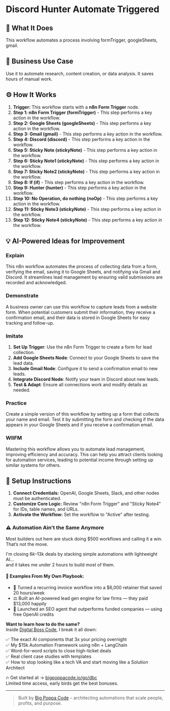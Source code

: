 # Discord Hunter Automate Triggered

## 🚀 What It Does
This workflow automates a process involving formTrigger, googleSheets, gmail.

## 💼 Business Use Case
Use it to automate research, content creation, or data analysis. It saves hours of manual work.

## ⚙️ How It Works
1.  **Trigger:** This workflow starts with a **n8n Form Trigger** node.
2. **Step 1: n8n Form Trigger (formTrigger)** - This step performs a key action in the workflow.
3. **Step 2: Google Sheets (googleSheets)** - This step performs a key action in the workflow.
4. **Step 3: Gmail (gmail)** - This step performs a key action in the workflow.
5. **Step 4: Discord (discord)** - This step performs a key action in the workflow.
6. **Step 5: Sticky Note (stickyNote)** - This step performs a key action in the workflow.
7. **Step 6: Sticky Note1 (stickyNote)** - This step performs a key action in the workflow.
8. **Step 7: Sticky Note2 (stickyNote)** - This step performs a key action in the workflow.
9. **Step 8: If (if)** - This step performs a key action in the workflow.
10. **Step 9: Hunter (hunter)** - This step performs a key action in the workflow.
11. **Step 10: No Operation, do nothing (noOp)** - This step performs a key action in the workflow.
12. **Step 11: Sticky Note3 (stickyNote)** - This step performs a key action in the workflow.
13. **Step 12: Sticky Note4 (stickyNote)** - This step performs a key action in the workflow.

## 💡 AI-Powered Ideas for Improvement
### Explain
This n8n workflow automates the process of collecting data from a form, verifying the email, saving it to Google Sheets, and notifying via Gmail and Discord. It streamlines lead management by ensuring valid submissions are recorded and acknowledged.

### Demonstrate
A business owner can use this workflow to capture leads from a website form. When potential customers submit their information, they receive a confirmation email, and their data is stored in Google Sheets for easy tracking and follow-up.

### Imitate
1. **Set Up Trigger**: Use the n8n Form Trigger to create a form for lead collection.
2. **Add Google Sheets Node**: Connect to your Google Sheets to save the lead data.
3. **Include Gmail Node**: Configure it to send a confirmation email to new leads.
4. **Integrate Discord Node**: Notify your team in Discord about new leads.
5. **Test & Adapt**: Ensure all connections work and modify details as needed.

### Practice
Create a simple version of this workflow by setting up a form that collects your name and email. Test it by submitting the form and checking if the data appears in your Google Sheets and if you receive a confirmation email.

### WIIFM
Mastering this workflow allows you to automate lead management, improving efficiency and accuracy. This can help you attract clients looking for automation services, leading to potential income through setting up similar systems for others.

## 🔧 Setup Instructions
1. **Connect Credentials:** OpenAI, Google Sheets, Slack, and other nodes must be authenticated.
2. **Customize Core Logic:** Review "n8n Form Trigger" and "Sticky Note4" for IDs, table names, and URLs.
3. **Activate the Workflow:** Set the workflow to "Active" after testing.

### ⚠️ Automation Ain’t the Same Anymore

Most builders out here are stuck doing $500 workflows and calling it a win.  
That’s not the move.  

I'm closing $6k–$13k deals by stacking simple automations with lightweight AI...  
and it takes me under 2 hours to build most of them.

#### 🧠 Examples From My Own Playbook:
- 🔁 Turned a recurring invoice workflow into a $6,000 retainer that saved 20 hours/week  
- ⚖️ Built an AI-powered lead gen engine for law firms — they paid $13,000 happily  
- 🚀 Launched an SEO agent that outperforms funded companies — using free OpenAI credits  

**Want to learn how to do the same?**  
Inside [Digital Boss Code](https://bigpoppacode.io/go/dbc), I break it all down:

✅ The exact AI components that 3x your pricing overnight  
✅ My $15k Automation Framework using n8n + LangChain  
✅ Word-for-word scripts to close high-ticket deals  
✅ Real client case studies with templates  
✅ How to stop looking like a tech VA and start moving like a Solution Architect  

🔥 Get started at → [bigpoppacode.io/go/dbc](https://bigpoppacode.io/go/dbc)  
Limited time access, early birds get the best bonuses.

---
> Built by [Big Poppa Code](https://bigpoppacode.io) – architecting automations that scale people, profits, and purpose.
